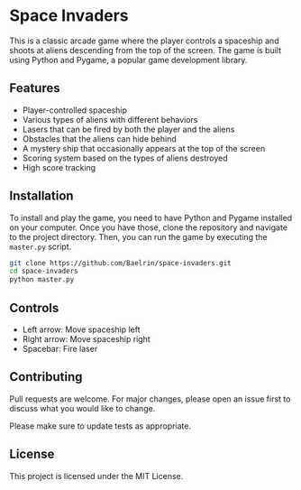 # Space Invaders

This is a classic arcade game where the player controls a spaceship and shoots at aliens descending from the top of the screen. The game is built using Python and Pygame, a popular game development library.

## Features

- Player-controlled spaceship
- Various types of aliens with different behaviors
- Lasers that can be fired by both the player and the aliens
- Obstacles that the aliens can hide behind
- A mystery ship that occasionally appears at the top of the screen
- Scoring system based on the types of aliens destroyed
- High score tracking

## Installation

To install and play the game, you need to have Python and Pygame installed on your computer. Once you have those, clone the repository and navigate to the project directory. Then, you can run the game by executing the `master.py` script.

```bash
git clone https://github.com/Baelrin/space-invaders.git
cd space-invaders
python master.py
```

## Controls

- Left arrow: Move spaceship left
- Right arrow: Move spaceship right
- Spacebar: Fire laser

## Contributing

Pull requests are welcome. For major changes, please open an issue first to discuss what you would like to change.

Please make sure to update tests as appropriate.

## License

This project is licensed under the MIT License.
